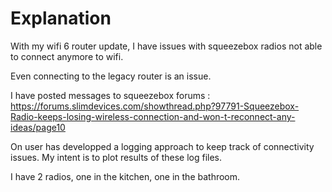 # Explanation

With my wifi 6 router update, I have issues with squeezebox radios not able to connect anymore to wifi.

Even connecting to the legacy router is an issue.

I have posted messages to squeezebox forums : https://forums.slimdevices.com/showthread.php?97791-Squeezebox-Radio-keeps-losing-wireless-connection-and-won-t-reconnect-any-ideas/page10

On user has developped a logging approach to keep track of connectivity issues. My intent is to plot results of these log files.

I have 2 radios, one in the kitchen, one in the bathroom.
